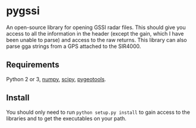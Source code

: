 pygssi
======

An open-source library for opening GSSI radar files. This should give you access to all the information in the header (except the gain, which I have been unable to parse) and access to the raw returns. This library can also parse gga strings from a GPS attached to the SIR4000.

Requirements
------------

Python 2 or 3,
[numpy](http://www.scipy.org),
[scipy](http://numpy.org),
[pygeotools](http://www.github.com/dshean/pygeotools).

Install
-------

You should only need to run
``python setup.py install``
to gain access to the libraries and to get the executables on your path.
